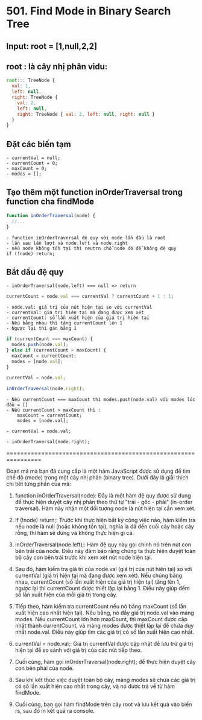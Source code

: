 # 501. Find Mode in Binary Search Tree

## Input: root = [1,null,2,2]

## root : là cây nhị phân vidu:

```js
root::: TreeNode {
  val: 1,
  left: null,
  right: TreeNode {
    val: 2,
    left: null,
    right: TreeNode { val: 2, left: null, right: null }
  }
}
```

## Đặt các biến tạm

    - currentVal = null;
    - currentCount = 0;
    - maxCount = 0;
    - modes = [];

## Tạo thêm một function inOrderTraversal trong function cha findMode

```js
function inOrderTraversal(node) {
  //...
}
```

    - function inOrderTraversal đê quy với node lần đầu là root
    - lần sau lần lượt và node.left và node.right
    - nếu node không tồn tại thì reutrn chỗ node đó để không đệ quy
    if (!node) return;

## Bắt dầu đệ quy

    - inOrderTraversal(node.left) === null => return

```js
currentCount = node.val === currentVal ? currentCount + 1 : 1;
```

    - node.val: giá trị của nút hiện tại so với currentVal
    - currentVal: giá trị hiện tại mà đang được xem xét
    - currentCount: số lần xuất hiện của giá trị hiện tại
    - Nếu bằng nhau thì tăng currentCount lên 1
    - Ngược lại thì gán bằng 1

```js
if (currentCount === maxCount) {
  modes.push(node.val);
} else if (currentCount > maxCount) {
  maxCount = currentCount;
  modes = [node.val];
}

currentVal = node.val;

inOrderTraversal(node.right);
```

    - Nếu currentCount === maxCount thì modes.push(node.val) với modes lúc đầu = []
    - Nếu currentCount > maxCount thì :
        maxCount = currentCount;
        modes = [node.val];

    - currentVal = node.val;

    - inOrderTraversal(node.right);

================================================================

Đoạn mã mà bạn đã cung cấp là một hàm JavaScript được sử dụng để tìm chế độ (mode) trong một cây nhị phân (binary tree). Dưới đây là giải thích chi tiết từng phần của mã:

1. function inOrderTraversal(node): Đây là một hàm đệ quy được sử dụng để thực hiện duyệt cây nhị phân theo thứ tự "trái - gốc - phải" (in-order traversal). Hàm này nhận một đối tượng node là nút hiện tại cần xem xét.

2. if (!node) return;: Trước khi thực hiện bất kỳ công việc nào, hàm kiểm tra nếu node là null (hoặc không tồn tại), nghĩa là đã đến cuối cây hoặc cây rỗng, thì hàm sẽ dừng và không thực hiện gì cả.

3. inOrderTraversal(node.left);: Hàm đệ quy này gọi chính nó trên nút con bên trái của node. Điều này đảm bảo rằng chúng ta thực hiện duyệt toàn bộ cây con bên trái trước khi xem xét nút node hiện tại.

4. Sau đó, hàm kiểm tra giá trị của node.val (giá trị của nút hiện tại) so với currentVal (giá trị hiện tại mà đang được xem xét). Nếu chúng bằng nhau, currentCount (số lần xuất hiện của giá trị hiện tại) tăng lên 1, ngược lại thì currentCount được thiết lập lại bằng 1. Điều này giúp đếm số lần xuất hiện của mỗi giá trị trong cây.

5. Tiếp theo, hàm kiểm tra currentCount nếu nó bằng maxCount (số lần xuất hiện cao nhất hiện tại). Nếu bằng, nó đẩy giá trị node.val vào mảng modes. Nếu currentCount lớn hơn maxCount, thì maxCount được cập nhật thành currentCount, và mảng modes được thiết lập lại để chứa duy nhất node.val. Điều này giúp tìm các giá trị có số lần xuất hiện cao nhất.

6. currentVal = node.val;: Giá trị currentVal được cập nhật để lưu trữ giá trị hiện tại để so sánh với giá trị của các nút tiếp theo.

7. Cuối cùng, hàm gọi inOrderTraversal(node.right); để thực hiện duyệt cây con bên phải của node.

8. Sau khi kết thúc việc duyệt toàn bộ cây, mảng modes sẽ chứa các giá trị có số lần xuất hiện cao nhất trong cây, và nó được trả về từ hàm findMode.

9. Cuối cùng, bạn gọi hàm findMode trên cây root và lưu kết quả vào biến rs, sau đó in kết quả ra console.
